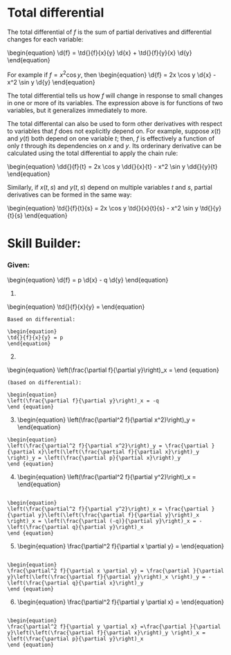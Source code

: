 # Total differential

The total differential of *f* is the sum of partial derivatives and differential
changes for each variable:

\begin{equation}
\d{f} = \td{}{f}{x}{y} \d{x} + \td{}{f}{y}{x} \d{y}
\end{equation}

For example if $f = x^2 \cos y$, then
\begin{equation}
\d{f} = 2x \cos y \d{x} - x^2 \sin y \d{y}
\end{equation}

The total differential tells us how *f* will change in response to small
changes in one or more of its variables. The expression above is for functions
of two variables, but it generalizes immediately to more.

The total differental can also be used to form other derivatives with respect
to variables that *f* does not explicitly depend on. For example, suppose $x(t)$
and $y(t)$ both depend on one variable $t$; then, *f* is effectively a function
of only *t* through its dependencies on *x* and *y*. Its orderinary derivative
can be calculated using the total differential to apply the chain rule:

\begin{equation}
\dd{}{f}{t} = 2x \cos y \dd{}{x}{t} - x^2 \sin y \dd{}{y}{t}
\end{equation}

Similarly, if $x(t,s)$ and $y(t,s)$ depend on multiple variables *t* and *s*,
partial derivatives can be formed in the same way:

\begin{equation}
\td{}{f}{t}{s} = 2x \cos y \td{}{x}{t}{s} - x^2 \sin y \td{}{y}{t}{s}
\end{equation}


# Skill Builder:

### Given: 
\begin{equation}
\d{f} = p \d{x} - q \d{y}
\end{equation}

1.

   \begin{equation}
   \td{}{f}{x}{y} =
   \end{equation}

   ```{solution}
   Based on differential:

   \begin{equation}
   \td{}{f}{x}{y} = p
   \end{equation}
   ```   

2.  
\begin{equation} 
\left(\frac{\partial f}{\partial y}\right)_x = 
\end {equation} 

```{solution}
(based on differential):

\begin{equation} 
\left(\frac{\partial f}{\partial y}\right)_x = -q 
\end {equation} 
```


3.  \begin{equation} \left(\frac{\partial^2 f}{\partial x^2}\right)_y =   \end{equation}

```{solution}
\begin{equation} 
\left(\frac{\partial^2 f}{\partial x^2}\right)_y = \frac{\partial }{\partial x}\left(\left(\frac{\partial f}{\partial x}\right)_y \right)_y = \left(\frac{\partial p}{\partial x}\right)_y  
\end {equation}
```

4. \begin{equation} \left(\frac{\partial^2 f}{\partial y^2}\right)_x = \end{equation}

```{solution}

\begin{equation} 
\left(\frac{\partial^2 f}{\partial y^2}\right)_x = \frac{\partial }{\partial y}\left(\left(\frac{\partial f}{\partial y}\right)_x \right)_x = \left(\frac{\partial (-q)}{\partial y}\right)_x = -\left(\frac{\partial q}{\partial y}\right)_x 
\end {equation}
```

5. \begin{equation} \frac{\partial^2 f}{\partial x \partial y} = \end{equation}

```{solution}

\begin{equation} 
\frac{\partial^2 f}{\partial x \partial y} = \frac{\partial }{\partial y}\left(\left(\frac{\partial f}{\partial y}\right)_x \right)_y = -\left(\frac{\partial q}{\partial x}\right)_y 
\end {equation}
```

6. \begin{equation} \frac{\partial^2 f}{\partial y \partial x} = \end{equation}

```{solution}

\begin{equation} 
\frac{\partial^2 f}{\partial y \partial x} =\frac{\partial }{\partial y}\left(\left(\frac{\partial f}{\partial x}\right)_y \right)_x = \left(\frac{\partial p}{\partial y}\right)_x 
\end {equation}
```